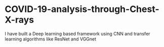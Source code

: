 # COVID-19-analysis-through-Chest-X-rays
I have built a Deep learning based framework using CNN and transfer learning algorithms like ResNet and VGGnet
